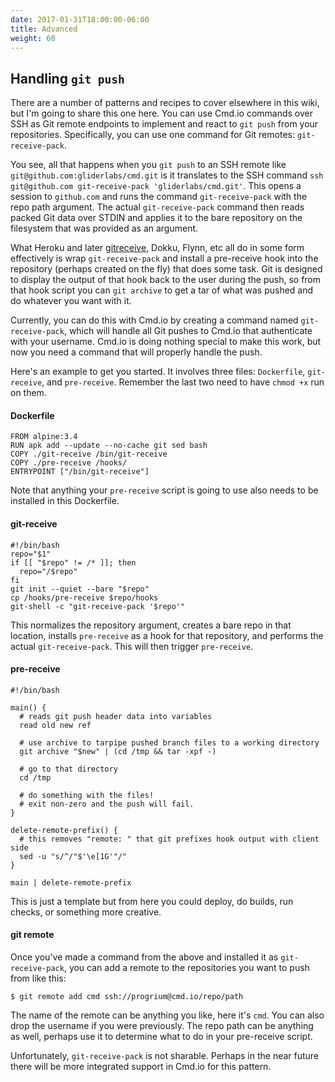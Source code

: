 ```yaml
---
date: 2017-01-31T18:00:00-06:00
title: Advanced
weight: 60
---
```


## Handling `git push`

There are a number of patterns and recipes to cover elsewhere in this wiki, but
I'm going to share this one here. You can use Cmd.io commands over SSH as Git
remote endpoints to implement and react to `git push` from your repositories.
Specifically, you can use one command for Git remotes: `git-receive-pack`.

You see, all that happens when you `git push` to an SSH remote like
`git@github.com:gliderlabs/cmd.git` is it translates to the SSH command `ssh
git@github.com git-receive-pack 'gliderlabs/cmd.git'`. This opens a session to
`github.com` and runs the command `git-receive-pack` with the repo path
argument. The actual `git-receive-pack` command then reads packed Git data over
STDIN and applies it to the bare repository on the filesystem that was provided
as an argument.

What Heroku and later [gitreceive](https://github.com/progrium/gitreceive),
Dokku, Flynn, etc all do in some form effectively is wrap `git-receive-pack` and
install a pre-receive hook into the repository (perhaps created on the fly) that
does some task. Git is designed to display the output of that hook back to the
user during the push, so from that hook script you can `git archive` to get a
tar of what was pushed and do whatever you want with it.

Currently, you can do this with Cmd.io by creating a command named
`git-receive-pack`, which will handle all Git pushes to Cmd.io that authenticate
with your username. Cmd.io is doing nothing special to make this work, but now
you need a command that will properly handle the push.

Here's an example to get you started. It involves three files: `Dockerfile`,
`git-receive`, and `pre-receive`. Remember the last two need to have `chmod +x`
run on them.

#### Dockerfile
```
FROM alpine:3.4
RUN apk add --update --no-cache git sed bash
COPY ./git-receive /bin/git-receive
COPY ./pre-receive /hooks/
ENTRYPOINT ["/bin/git-receive"]
```
Note that anything your `pre-receive` script is going to use also needs to be
installed in this Dockerfile.

#### git-receive
```
#!/bin/bash
repo="$1"
if [[ "$repo" != /* ]]; then
  repo="/$repo"
fi
git init --quiet --bare "$repo"
cp /hooks/pre-receive $repo/hooks
git-shell -c "git-receive-pack '$repo'"
```
This normalizes the repository argument, creates a bare repo in that location,
installs `pre-receive` as a hook for that repository, and performs the actual
`git-receive-pack`. This will then trigger `pre-receive`.

#### pre-receive
```
#!/bin/bash

main() {
  # reads git push header data into variables
  read old new ref

  # use archive to tarpipe pushed branch files to a working directory
  git archive "$new" | (cd /tmp && tar -xpf -)

  # go to that directory
  cd /tmp

  # do something with the files!
  # exit non-zero and the push will fail.
}

delete-remote-prefix() {
  # this removes "remote: " that git prefixes hook output with client side
  sed -u "s/^/"$'\e[1G'"/"
}

main | delete-remote-prefix
```
This is just a template but from here you could deploy, do builds, run checks,
or something more creative.

#### git remote

Once you've made a command from the above and installed it as
`git-receive-pack`, you can add a remote to the repositories you want to push
from like this:

```
$ git remote add cmd ssh://progrium@cmd.io/repo/path
```

The name of the remote can be anything you like, here it's `cmd`. You can also
drop the username if you were previously. The repo path can be anything as well,
perhaps use it to determine what to do in your pre-receive script.

Unfortunately, `git-receive-pack` is not sharable. Perhaps in the near future
there will be more integrated support in Cmd.io for this pattern.

